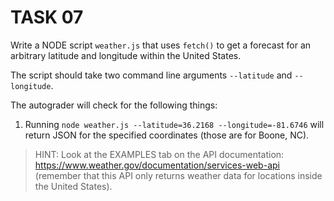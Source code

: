 # TASK 07

Write a NODE script `weather.js` that uses `fetch()` to get a forecast for an arbitrary latitude and longitude within the United States.

The script should take two command line arguments `--latitude` and `--longitude`.

The autograder will check for the following things:

1. Running `node weather.js --latitude=36.2168 --longitude=-81.6746` will return JSON for the specified coordinates (those are for Boone, NC).

> HINT: Look at the EXAMPLES tab on the API documentation: https://www.weather.gov/documentation/services-web-api (remember that this API only returns weather data for locations inside the United States).
